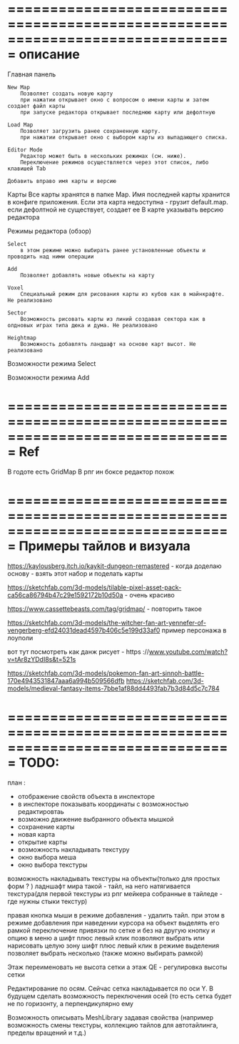 ﻿===============================================================================
описание
===============================================================================

Главная панель

	New Map
		Позволяет создать новую карту
		при нажатии открывает окно с вопросом о имени карты и затем создает файл карты
		при запуске редактора открывает последнюю карту или дефолтную

	Load Map
		Позволяет загрузить ранее сохраненную карту.
		при нажатии открывает окно с выбором карты из выпадающего списка.

	Editor Mode
		Редактор может быть в нескольких режимах (см. ниже).
		Переключение режимов осуществляется через этот список, либо клавишей Tab

	Добавить вправо имя карты и версию

Карты
	Все карты хранятся в папке Map. Имя последней карты хранится в конфиге приложения. Если эта карта недоступна - грузит default.map. если дефолтной не существует, создает ее
	В карте указывать версию редактора

Режимы редактора (обзор)
	
	Select
		в этом режиме можно выбирать ранее установленные объекты и проводить над ними операции

	Add
		Позволяет добавлять новые объекты на карту

	Voxel
		Специальный режим для рисования карты из кубов как в майнкрафте. Не реализовано

	Sector
		Возможность рисовать карты из линий создавая сектора как в олдновых играх типа дюка и дума. Не реализовано

	Heightmap
		Возможность добавлять ландшафт на основе карт высот. Не реализовано

Возможности режима Select


Возможности режима Add



===============================================================================
Ref
===============================================================================
В годоте есть GridMap
В рпг ин боксе редактор похож

===============================================================================
Примеры тайлов и визуала
===============================================================================
https://kaylousberg.itch.io/kaykit-dungeon-remastered
	- когда доделаю основу - взять этот набор и поделать карты


https://sketchfab.com/3d-models/tilable-pixel-asset-pack-ca56ca86794b47c29e1592172b10d50a
	- очень красиво

https://www.cassettebeasts.com/tag/gridmap/
	- повторить такое

https://sketchfab.com/3d-models/the-witcher-fan-art-yennefer-of-vengerberg-efd24031dead4597b406c5e199d33af0
	пример персонажа в лоуполи

вот тут посмотреть как данж рисует - https ://www.youtube.com/watch?v=tAr8zYDdI8s&t=521s




https://sketchfab.com/3d-models/pokemon-fan-art-sinnoh-battle-170e4943531847aaa6a994b509566dfb
https://sketchfab.com/3d-models/medieval-fantasy-items-7bbe1af88dd4493fab7b3d84d5c7c784


===============================================================================
TODO:
===============================================================================
план :
- отображение свойств объекта в инспекторе
- в инспекторе показывать координаты с возможностью редактировтаь
- возможно движение выбранного объекта мышкой
- сохранение карты
- новая карта
- открытие карты
- возможность накладывать текстуру
- окно выбора меша
- окно выбора текстуры

возможность накладывать текстуры на объекты(только для простых форм ? )
	ладншафт мира такой - тайл, на него натягивается текстура(для первой текстуры из рпг мейкера собранные в тайледе - где нужны стыки текстур)


правая кнопка мыши в режиме добавления - удалить тайл. при этом в режиме добавления при наведении курсора на объект выделять его рамкой 
переключение привязки по сетке и без на другую кнопку и опцию в меню
а шифт плюс левый клик позволяют выбрать или нарисовать целую зону
шифт плюс  левый клик в режиме выделения позволяет выбрать несколько (также можно выбирать рамкой)

Этаж
	переименовать не высота сетки а этаж
	QE - регулировка высоты сетки

Редактирование по осям.
	Сейчас сетка накладывается по оси Y. В будущем сделать возможность переключения осей (то есть сетка будет не по горизонту, а перпендикулярно ему

Возможность описывать MeshLibrary задавая свойства (например возможность смены текстуры, коллекцию тайлов для автотайлинга, пределы вращений и т.д.)
